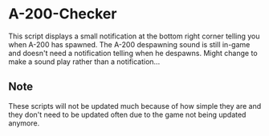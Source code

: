 # A-200-Checker
This script displays a small notification at the bottom right corner telling you when A-200 has spawned.
The A-200 despawning sound is still in-game and doesn't need a notification telling when he despawns.
Might change to make a sound play rather than a notification...

## Note
These scripts will not be updated much because of how simple they are and they don't need to be updated often due to the game not being updated anymore.
